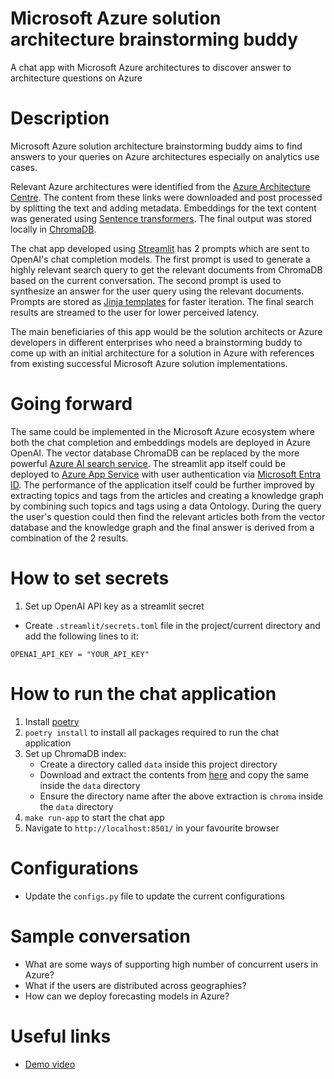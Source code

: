 # Microsoft Azure solution architecture brainstorming buddy
A chat app with Microsoft Azure architectures to discover answer to architecture questions on Azure

# Description
Microsoft Azure solution architecture brainstorming buddy aims to find answers to your queries on Azure architectures especially on analytics use cases. 

Relevant Azure architectures were identified from the [Azure Architecture Centre](https://learn.microsoft.com/en-us/azure/architecture). The content from these links were downloaded and post processed by splitting the text and adding metadata. Embeddings for the text content was generated using [Sentence transformers](https://www.sbert.net/). The final output was stored locally in [ChromaDB](https://www.trychroma.com/).

The chat app developed using [Streamlit](https://streamlit.io/) has 2 prompts which are sent to OpenAI's chat completion models. The first prompt is used to generate a highly relevant search query to get the relevant documents from ChromaDB based on the current conversation. The second prompt is used to synthesize an answer for the user query using the relevant documents. Prompts are stored as [Jinja templates](https://jinja.palletsprojects.com/en/3.1.x/) for faster iteration.
The final search results are streamed to the user for lower perceived latency.

The main beneficiaries of this app would be the solution architects or Azure developers in different enterprises who need a brainstorming buddy to come up with an initial architecture for a solution in Azure with references from existing successful Microsoft Azure solution implementations.

# Going forward
The same could be implemented in the Microsoft Azure ecosystem where both the chat completion and embeddings models are deployed in Azure OpenAI. The vector database ChromaDB can be replaced by the more powerful [Azure AI search service](https://azure.microsoft.com/en-us/products/ai-services/ai-search). The streamlit app itself could be deployed to [Azure App Service](https://azure.microsoft.com/en-us/products/app-service) with user authentication via [Microsoft Entra ID](https://learn.microsoft.com/en-us/entra/identity/).
The performance of the application itself could be further improved by extracting topics and tags from the articles and creating a knowledge graph by combining such topics and tags using a data Ontology. During the query the user's question could then find the relevant articles both from the vector database and the knowledge graph and the final answer is derived from a combination of the 2 results.


# How to set secrets

1. Set up OpenAI API key as a streamlit secret
- Create `.streamlit/secrets.toml` file in the project/current directory and add the following lines to it:

`OPENAI_API_KEY = "YOUR_API_KEY"`

# How to run the chat application
1. Install [poetry](https://python-poetry.org/)
2. `poetry install` to install all packages required to run the chat application
3. Set up ChromaDB index:
    - Create a directory called `data` inside this project directory
    - Download and extract the contents from [here](https://drive.google.com/drive/folders/1Kao9bWSSNpUIT8nRIph4fQlLJlBPc1Ui?usp=sharing) and copy the same inside the `data` directory
    - Ensure the directory name after the above extraction is `chroma` inside the `data` directory
4. `make run-app` to start the chat app
5. Navigate to `http://localhost:8501/` in your favourite browser

# Configurations
- Update the `configs.py` file to update the current configurations

# Sample conversation
- What are some ways of supporting high number of concurrent users in Azure?
- What if the users are distributed across geographies?
- How can we deploy forecasting models in Azure?

# Useful links
- [Demo video](https://youtu.be/A-sTTBofIA4)
